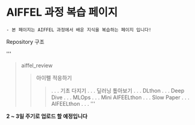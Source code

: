 # AIFFEL 과정 복습 페이지


	- 본 페이지는 AIFFEL 과정에서 배운 지식을 복습하는 페이지 입니다!


Repository 구조

'''
> aiffel_review
>	> 아이펠 적응하기
>	>	> .
>	>	> .
>	>	> .
>	> 기초 다지기
>	>	> .
>	>	> .
>	>	> .
>	> 딮러닝 톺아보기
>	>	> .
>	>	> .
>	>	> .
>	> DLthon
>	>	> .
>	>	> .
>	>	> .
>	> Deep Dive
>	>	> .
>	>	> .
>	>	> .
>	> MLOps
>	>	> .
>	>	> .
>	>	> .
>	> Mini AIFEELthon
>	>	> .
>	>	> .
>	>	> .
>	> Slow Paper
>	>	> .
>	>	> .
>	>	> .
>	> AIFEELthon
>	>	> .
>	>	> .
>	>	> .
'''

__2 ~ 3일 주기로 업로드 할 예정입니다__
